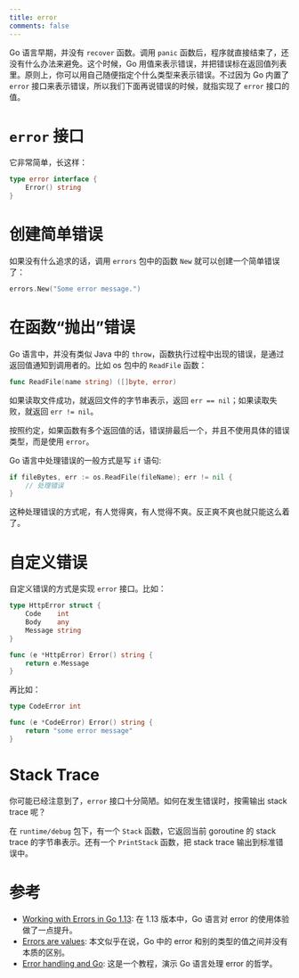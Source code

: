 ```yaml
---
title: error
comments: false
---
```


Go 语言早期，并没有 `recover` 函数。调用 `panic` 函数后，程序就直接结束了，还没有什么办法来避免。这个时候，Go 用值来表示错误，并把错误标在返回值列表里。原则上，你可以用自己随便指定个什么类型来表示错误。不过因为 Go 内置了 `error` 接口来表示错误，所以我们下面再说错误的时候，就指实现了 `error` 接口的值。

# `error` 接口

它非常简单，长这样：

```go
type error interface {
    Error() string
}
```

# 创建简单错误

如果没有什么追求的话，调用 `errors` 包中的函数 `New` 就可以创建一个简单错误了：

```go
errors.New("Some error message.")
```

# 在函数“抛出”错误

Go 语言中，并没有类似 Java 中的 `throw`，函数执行过程中出现的错误，是通过返回值通知到调用者的。比如 os 包中的 `ReadFile` 函数：

```go
func ReadFile(name string) ([]byte, error)
```

如果读取文件成功，就返回文件的字节串表示，返回 `err == nil`；如果读取失败，就返回 `err != nil`。

按照约定，如果函数有多个返回值的话，错误排最后一个，并且不使用具体的错误类型，而是使用 `error`。

Go 语言中处理错误的一般方式是写 `if` 语句:

```go
if fileBytes, err := os.ReadFile(fileName); err != nil {
    // 处理错误
}
```

这种处理错误的方式呢，有人觉得爽，有人觉得不爽。反正爽不爽也就只能这么着了。

# 自定义错误

自定义错误的方式是实现 `error` 接口。比如：

```go
type HttpError struct {
    Code    int
    Body    any
    Message string
}

func (e *HttpError) Error() string {
    return e.Message
}
```

再比如：

```go
type CodeError int

func (e *CodeError) Error() string {
	return "some error message"
}
```

# Stack Trace

你可能已经注意到了，`error` 接口十分简陋。如何在发生错误时，按需输出 stack trace 呢？

在 `runtime/debug` 包下，有一个 `Stack` 函数，它返回当前 goroutine 的 stack trace 的字节串表示。还有一个 `PrintStack` 函数，把 stack trace 输出到标准错误中。

# 参考

- [Working with Errors in Go 1.13](https://go.dev/blog/go1.13-errors): 在 1.13 版本中，Go 语言对 error 的使用体验做了一点提升。
- [Errors are values](https://go.dev/blog/errors-are-values): 本文似乎在说，Go 中的 error 和别的类型的值之间并没有本质的区别。
- [Error handling and Go](https://go.dev/blog/error-handling-and-go): 这是一个教程，演示 Go 语言处理 error 的哲学。
